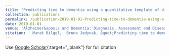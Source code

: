 ```yaml
---
title: "Predicting time to dementia using a quantitative template of disease progression"
collection: publications
permalink: /publication/2019-01-01-Predicting-time-to-dementia-using-a-quantitative-template-of-disease-progression
date: 2019-01-01
venue: 'Alzheimer&apos;s and Dementia: Diagnosis, Assessment and Disease Monitoring'
citation: ' Murat Bilgel,  Bruno Jedynak, &quot;Predicting time to dementia using a quantitative template of disease progression.&quot; Alzheimer&amp;apos;s and Dementia: Diagnosis, Assessment and Disease Monitoring, 2019.'
---
```

Use [Google Scholar](https://scholar.google.com/scholar?q=Predicting+time+to+dementia+using+a+quantitative+template+of+disease+progression){:target="_blank"} for full citation